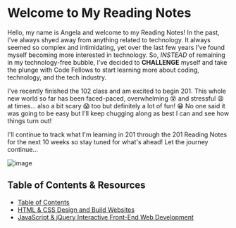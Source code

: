 # Welcome to My Reading Notes

Hello, my name is Angela and welcome to my Reading Notes! In the past, I've always shyed away from anything related to technology. It always seemed so complex and intimidating, yet over the last few years I've found myself becoming more interested in technology. So, *INSTEAD* of remaining in my technology-free bubble, I've decided to **CHALLENGE** myself and take the plunge with Code Fellows to start learning more about coding, technology, and the tech industry.

I've recently finished the 102 class and am excited to begin 201. This whole new world so far has been faced-paced, overwhelming :dizzy_face: and stressful :weary: at times... also a bit scary :scream: too but definitely a lot of fun! :grin: No one said it was going to be easy but I'll keep chugging along as best I can and see how things turn out!

I'll continue to track what I'm learning in 201 through the 201 Reading Notes for the next 10 weeks so stay tuned for what's ahead! Let the journey continue...

![image](https://wisdomquotes.b-cdn.net/wp-content/uploads/learning-quotes-learning-is-a-treasure-that-will-follow-its-owner-everywhere-chinese-proverb-wisdom-quotes-1.jpg)

## Table of Contents & Resources

* [Table of Contents](table-of-contents.md)  
* [HTML & CSS Design and Build Websites](https://htmlandcssbook.com/)
* [JavaScript & jQuery Interactive Front-End Web Development](https://javascriptbook.com/)
